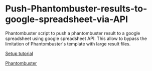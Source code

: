 # Push-Phantombuster-results-to-google-spreadsheet-via-API
Phantombuster script to push a phantombuster result to a google spreadsheet using google spreadsheet API. This allow to bypass the limitation of Phantombuster's template with large result files.

[Setup tutorial](https://fabian-maume.medium.com/851a6eb7ae2d)

[Phantombuster](https://phantombuster.com/?referral=fmc-f8VgvF4)

